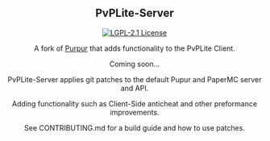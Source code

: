 <div align="center">

## PvPLite-Server

[![LGPL-2.1 License](https://img.shields.io/github/license/PvPLite/PvPLite-Server?&logo=github)](License)

   A fork of [Purpur](https://github.com/pl3xgaming/Purpur) that adds functionality to the PvPLite Client.

Coming soon...

PvPLite-Server applies git patches to the default Pupur and PaperMC server and API.

Adding functionality such as Client-Side anticheat and other preformance improvements.

See CONTRIBUTING.md for a build guide and how to use patches.




